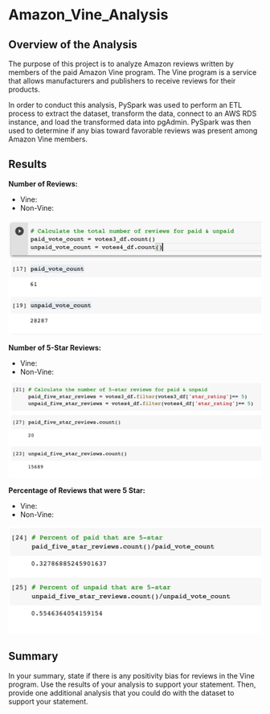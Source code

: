 # Amazon_Vine_Analysis

## Overview of the Analysis
The purpose of this project is to analyze Amazon reviews written by members of the paid Amazon Vine program. The Vine program is a service that allows manufacturers and publishers to receive reviews for their products. 

In order to conduct this analysis, PySpark was used to perform an ETL process to extract the dataset, transform the data, connect to an AWS RDS instance, and load the transformed data into pgAdmin. PySpark was then used to determine if any bias toward favorable reviews was present among Amazon Vine members. 

## Results

**Number of Reviews:**
- Vine:
- Non-Vine:

![# of Reviews](https://github.com/tysonseang/Amazon_Vine_Analysis/blob/main/Imagery/Total%20Paid%20%26%20Unpaid%20Votes.png)

**Number of 5-Star Reviews:**
- Vine:
- Non-Vine:

![# of 5 Star Reviews](https://github.com/tysonseang/Amazon_Vine_Analysis/blob/main/Imagery/Number%20of%205%20star%20votes.png)

**Percentage of Reviews that were 5 Star:**
- Vine:
- Non-Vine:

![% That Were 5 Star](https://github.com/tysonseang/Amazon_Vine_Analysis/blob/main/Imagery/%25%20that%20were%205%20star.png)


## Summary



In your summary, state if there is any positivity bias for reviews in the Vine program. Use the results of your analysis to support your statement. Then, provide one additional analysis that you could do with the dataset to support your statement.